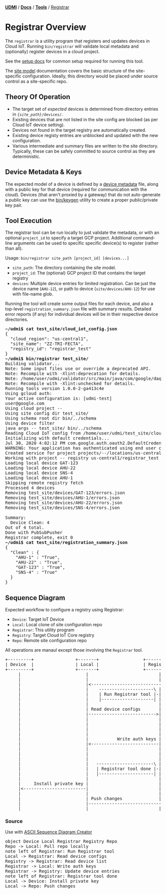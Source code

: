 [**UDMI**](../../) / [**Docs**](../) / [**Tools**](./)
/ [Registrar](#)

# Registrar Overview

The `registrar` is a utility program that registers and updates devices in Cloud IoT.
Running `bin/registrar` will validate local metadata and (optionally) register devices
in a cloud project.

See the [setup docs](setup.md) for common setup required for running this tool.

The [site model](../specs/site_model.md) documentation covers the basic structure of the
site-specific configuration. Ideally, this directory would be placed under
source control as a site-specific repo.

## Theory Of Operation

* The target set of _expected_ devices is determined from directory entries in
<code>_{site_path}_/devices/</code>.
* Existing devices that are not listed in the site config are blocked (as per
Cloud IoT device setting).
* Devices not found in the target registry are automatically created.
* Existing device registy entries are unblocked and updated with the new configuration.
* Various intermediate and summary files are written to the site directory. Typically,
these can be safely committed to source control as they are deterministic.

## Device Metadata & Keys

The expected model of a device is defined by a [device metadata](../specs/metadata.md) file,
along with a public key for that device (required for communication with the cloud).
Devices (that aren't proxied by a gateway) that do not auto-generate a public key
can use the [bin/keygen](keygen.md) utility to create a proper public/private key pair.

## Tool Execution

The registrar tool can be run locally to just validate the metadata, or with an optional
`project_id` to specify a target GCP project. Additional command-line arguments can
be used to specific specific device(s) to register (rather than all).

Usage: `bin/registrar site_path [project_id] [devices...]`

* `site_path`: The directory containing the site model.
* `project_id`: The (optional) GCP project ID that contains the target registry
* `devices`: Multiple device entries for limited registration. Can be just the device name
(`AHU-12`), or path to device (`site/devices/AHU-12`) for use with file-name glob.

Running the tool will create some output files for each device, and also a top-level
`registration_summary.json` file with summary results. Detailed error reports (if any)
for individual devices will be in their respective device directories.

<pre>
<b>~/udmi$ cat test_site/cloud_iot_config.json </b>
{
  "cloud_region": "us-central1",
  "site_name": "ZZ-TRI-FECTA",
  "registry_id": "registrar_test"
}
<b>~/udmi$ bin/registrar test_site/</b>
Building validator...
Note: Some input files use or override a deprecated API.
Note: Recompile with -Xlint:deprecation for details.
Note: /home/user/udmi/validator/src/main/java/com/google/daq/mqtt/validator/Validator.java uses unchecked or unsafe operations.
Note: Recompile with -Xlint:unchecked for details.
Running tools version 1.0.0-2-ga413c4e
Using gcloud auth:
Your active configuration is: [udmi-test]
user@google.com
Using cloud project --
Using site config dir test_site/
Using schema root dir bin/../schema
Using device filter
java args -- test_site/ bin/../schema
Reading Cloud IoT config from /home/user/udmi/test_site/cloud_iot_config.json
Initializing with default credentials...
Jul 30, 2020 4:02:12 PM com.google.auth.oauth2.DefaultCredentialsProvider warnAboutProblematicCredentials
WARNING: Your application has authenticated using end user credentials from Google Cloud SDK. We recommend that most server applications use service accounts instead. If your application continues to use end user credentials from Cloud SDK, you might receive a "quota exceeded" or "API not enabled" error. For more information about service accounts, see https://cloud.google.com/docs/authentication/.
Created service for project projects/--/locations/us-central1
Working with project -- registry us-central1/registrar_test
Loading local device GAT-123
Loading local device AHU-22
Loading local device SNS-4
Loading local device AHU-1
Skipping remote registry fetch
Processed 4 devices
Removing test_site/devices/GAT-123/errors.json
Removing test_site/devices/AHU-1/errors.json
Removing test_site/devices/AHU-22/errors.json
Removing test_site/devices/SNS-4/errors.json

Summary:
  Device Clean: 4
Out of 4 total.
Done with PubSubPusher
Registrar complete, exit 0
<b>~/udmi$ cat test_site/registration_summary.json </b>
{
  "Clean" : {
    "AHU-1" : "True",
    "AHU-22" : "True",
    "GAT-123" : "True",
    "SNS-4" : "True"
  }
}
</pre>


## Sequence Diagram

Expected workflow to configure a registry using Registrar:

* `Device`: Target IoT Device
* `Local`: Local clone of site configuration repo
* `Registrar`: This utility program
* `Registry`: Target Cloud IoT Core registry
* `Repo`: Remote site configuration repo

All operations are manaul except those involving the `Registrar` tool.

<pre>
+---------+                +-------+                 +-----------+                 +-----------+ +-------+
| Device  |                | Local |                 | Registrar |                 | Registry  | | Repo  |
+---------+                +-------+                 +-----------+                 +-----------+ +-------+
     |                         |                           |                             |           |
     |                         |                           |                       Pull repo locally |
     |                         |<--------------------------------------------------------------------|
     |                         |    ---------------------\ |                             |           |
     |                         |    | Run Registrar tool |-|                             |           |
     |                         |    |--------------------| |                             |           |
     |                         |                           |                             |           |
     |                         | Read device configs       |                             |           |
     |                         |-------------------------->|                             |           |
     |                         |                           |                             |           |
     |                         |                           |            Read device list |           |
     |                         |                           |<----------------------------|           |
     |                         |                           |                             |           |
     |                         |           Write auth keys |                             |           |
     |                         |<--------------------------|                             |           |
     |                         |                           |                             |           |
     |                         |                           | Update device entries       |           |
     |                         |                           |---------------------------->|           |
     |                         |   ----------------------\ |                             |           |
     |                         |   | Registrar tool done |-|                             |           |
     |                         |   |---------------------| |                             |           |
     |                         |                           |                             |           |
     |     Install private key |                           |                             |           |
     |<------------------------|                           |                             |           |
     |                         |                           |                             |           |
     |                         | Push changes              |                             |           |
     |                         |-------------------------------------------------------------------->|
     |                         |                           |                             |           |
</pre>

### Source

Use with [ASCII Sequence Diagram Creator](https://textart.io/sequence#)

<pre>
object Device Local Registrar Registry Repo
Repo -> Local: Pull repo locally
note left of Registrar: Run Registrar tool
Local -> Registrar: Read device configs
Registry -> Registrar: Read device list
Registrar -> Local: Write auth keys
Registrar -> Registry: Update device entries
note left of Registrar: Registrar tool done
Local -> Device: Install private key
Local -> Repo: Push changes
</pre>
